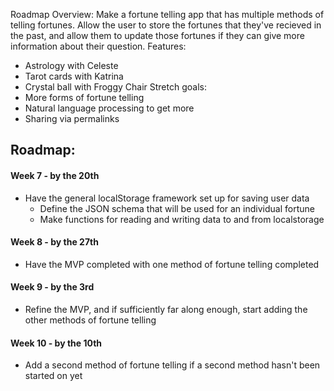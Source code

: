 Roadmap
Overview:
Make a fortune telling app that has multiple methods of telling fortunes. Allow the user to store the fortunes that they've recieved in the past, and allow them to update those fortunes if they can give more information about their question.
Features:
- Astrology with Celeste
- Tarot cards with Katrina
- Crystal ball with Froggy Chair
Stretch goals:
- More forms of fortune telling
- Natural language processing to get more 
- Sharing via permalinks

## Roadmap:
#### Week 7 - by the 20th
- Have the general localStorage framework set up for saving user data
	- Define the JSON schema that will be used for an individual fortune
	- Make functions for reading and writing data to and from localstorage
#### Week 8 - by the 27th
- Have the MVP completed with one method of fortune telling completed
#### Week 9 - by the 3rd
- Refine the MVP, and if sufficiently far along enough, start adding the other methods of fortune telling
#### Week 10 - by the 10th
- Add a second method of fortune telling if a second method hasn't been started on yet
